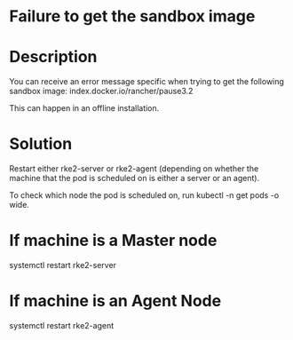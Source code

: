 ﻿# Failure to get the sandbox image

# Description

You can receive an error message specific when trying to get the following sandbox image: index.docker.io/rancher/pause3.2

This can happen in an offline installation.

# Solution

Restart either rke2-server or rke2-agent (depending on whether the machine that the pod is scheduled on is either a server or an agent).

To check which node the pod is scheduled on, run kubectl -n <namespace> get pods -o wide.

# If machine is a Master node
systemctl restart rke2-server
# If machine is an Agent Node
systemctl restart rke2-agent
